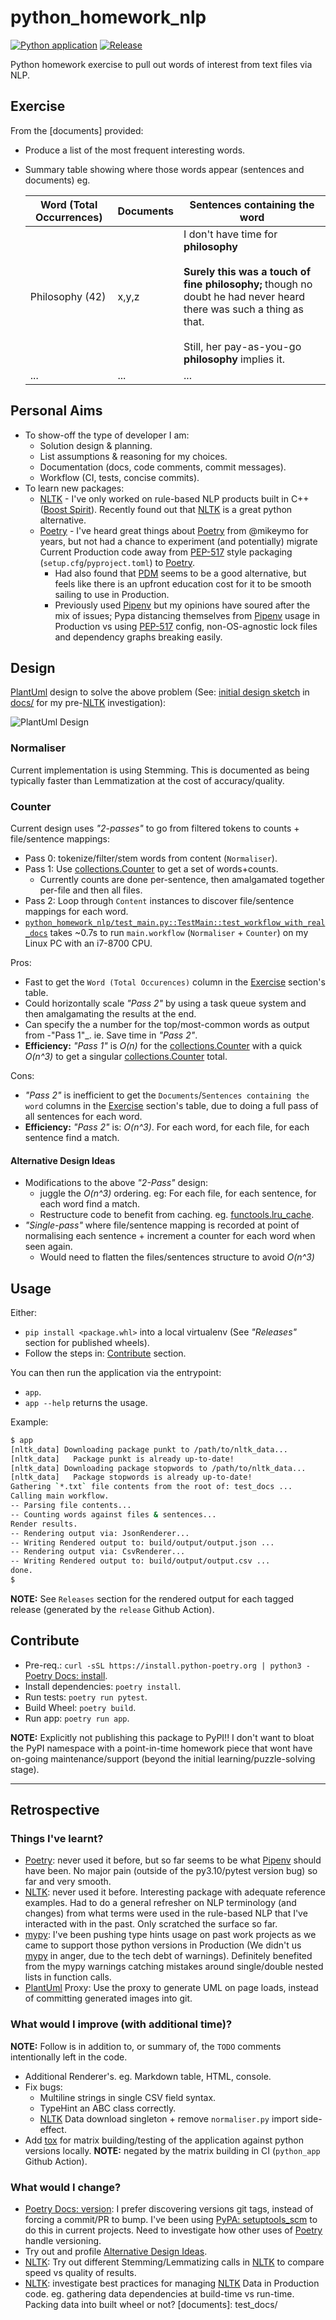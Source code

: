 # python_homework_nlp

[![Python application](https://github.com/jackson15j/python_homework_nlp/actions/workflows/python_app.yml/badge.svg)](https://github.com/jackson15j/python_homework_nlp/actions/workflows/python_app.yml)
[![Release](https://github.com/jackson15j/python_homework_nlp/actions/workflows/release.yml/badge.svg)](https://github.com/jackson15j/python_homework_nlp/actions/workflows/release.yml)

Python homework exercise to pull out words of interest from text files via NLP.

## Exercise

From the [documents] provided:

* Produce a list of the most frequent interesting words.
* Summary table showing where those words appear (sentences and documents) eg.

  Word (Total Occurrences)|Documents|Sentences containing the word
  ------------------------|---------|-----------------------------
  Philosophy (42) | x,y,z | I don't have time for **philosophy**<br /><br />**Surely this was a touch of fine philosophy;** though no doubt he had never heard there was such a thing as that.<br /><br />Still, her pay-as-you-go **philosophy** implies it.
  ... | ... | ...

## Personal Aims

* To show-off the type of developer I am:
    * Solution design & planning.
    * List assumptions & reasoning for my choices.
    * Documentation (docs, code comments, commit messages).
    * Workflow (CI, tests, concise commits).
* To learn new packages:
    * [NLTK] - I've only worked on rule-based NLP products built in C++ ([Boost
      Spirit]). Recently found out that [NLTK] is a great python alternative.
    * [Poetry] - I've heard great things about [Poetry] from @mikeymo for
      years, but not had a chance to experiment (and potentially) migrate
      Current Production code away from [PEP-517] style packaging
      (`setup.cfg`/`pyproject.toml`) to [Poetry].
        * Had also found that [PDM] seems to be a good alternative, but feels
          like there is an upfront education cost for it to be smooth sailing
          to use in Production.
        * Previously used [Pipenv] but my opinions have soured after the mix of
          issues; Pypa distancing themselves from [Pipenv] usage in Production
          vs using [PEP-517] config, non-OS-agnostic lock files and dependency
          graphs breaking easily.

## Design

[PlantUml] design to solve the above problem (See: [initial design sketch] in
[docs/] for my pre-[NLTK] investigation):

![PlantUml Design][PlantUml Design]

### Normaliser

Current implementation is using Stemming. This is documented as being typically
faster than Lemmatization at the cost of accuracy/quality.

### Counter

Current design uses _"2-passes"_ to go from filtered tokens to counts +
file/sentence mappings:

* Pass 0: tokenize/filter/stem words from content (`Normaliser`).
* Pass 1: Use [collections.Counter] to get a set of words+counts.
    * Currently counts are done per-sentence, then amalgamated together
      per-file and then all files.
* Pass 2: Loop through `Content` instances to discover file/sentence mappings
  for each word.
* [`python_homework_nlp/test_main.py::TestMain::test_workflow_with_real_docs`] takes ~0.7s to run `main.workflow` (`Normaliser` + `Counter`) on my Linux
  PC with an i7-8700 CPU.

Pros:

* Fast to get the `Word (Total Occurences)` column in the [Exercise]
  section's table.
* Could horizontally scale _"Pass 2"_ by using a task queue system and then
  amalgamating the results at the end.
* Can specify the a number for the top/most-common words as output from -"Pass
  1"_. ie. Save time in _"Pass 2"_.
* **Efficiency:** _"Pass 1"_ is _O(n)_ for the [collections.Counter] with a
  quick _O(n^3)_ to get a singular [collections.Counter] total.

Cons:

* _"Pass 2"_ is inefficient to get the `Documents`/`Sentences containing the
  word` columns in the [Exercise] section's table, due to doing a full pass of
  all sentences for each word.
* **Efficiency:** _"Pass 2"_ is: _O(n^3)_. For each word, for each file, for
  each sentence find a match.

#### Alternative Design Ideas

* Modifications to the above _"2-Pass"_ design:
    * juggle the _O(n^3)_ ordering. eg: For each file, for each sentence, for
      each word find a match.
    * Restructure code to benefit from caching. eg. [functools.lru_cache].
* _"Single-pass"_ where file/sentence mapping is recorded at point of
  normalising each sentence + increment a counter for each word when seen
  again.
    * Would need to flatten the files/sentences structure to avoid _O(n^3)_

## Usage

Either:

* `pip install <package.whl>` into a local virtualenv (See _"Releases"_ section
  for published wheels).
* Follow the steps in: [Contribute](#contribute) section.

You can then run the application via the entrypoint:

* `app`.
* `app --help` returns the usage.

Example:

```bash
$ app
[nltk_data] Downloading package punkt to /path/to/nltk_data...
[nltk_data]   Package punkt is already up-to-date!
[nltk_data] Downloading package stopwords to /path/to/nltk_data...
[nltk_data]   Package stopwords is already up-to-date!
Gathering `*.txt` file contents from the root of: test_docs ...
Calling main workflow.
-- Parsing file contents...
-- Counting words against files & sentences...
Render results.
-- Rendering output via: JsonRenderer...
-- Writing Rendered output to: build/output/output.json ...
-- Rendering output via: CsvRenderer...
-- Writing Rendered output to: build/output/output.csv ...
done.
$
```

**NOTE:** See `Releases` section for the rendered output for each tagged
release (generated by the `release` Github Action).

## Contribute

* Pre-req.: `curl -sSL https://install.python-poetry.org | python3 -` [Poetry
  Docs: install].
* Install dependencies: `poetry install`.
* Run tests: `poetry run pytest`.
* Build Wheel: `poetry build`.
* Run app: `poetry run app`.

**NOTE:** Explicitly not publishing this package to PyPI!! I don't want to
bloat the PyPI namespace with a point-in-time homework piece that wont have
on-going maintenance/support (beyond the initial learning/puzzle-solving
stage).

---

## Retrospective

### Things I've learnt?

* [Poetry]: never used it before, but so far seems to be what [Pipenv] should
  have been. No major pain (outside of the py3.10/pytest version bug) so far
  and very smooth.
* [NLTK]: never used it before. Interesting package with adequate reference
  examples. Had to do a general refresher on NLP terminology (and changes) from
  what terms were used in the rule-based NLP that I've interacted with in the
  past. Only scratched the surface so far.
* [mypy]: I've been pushing type hints usage on past work projects as we came
  to support those python versions in Production (We didn't us [mypy] in anger,
  due to the tech debt of warnings). Definitely benefited from the mypy
  warnings catching mistakes around single/double nested lists in function
  calls.
* [PlantUml] Proxy: Use the proxy to generate UML on page loads, instead of
  committing generated images into git.

### What would I improve (with additional time)?

**NOTE:** Follow is in addition to, or summary of, the `TODO` comments
intentionally left in the code.

* Additional Renderer's. eg. Markdown table, HTML, console.
* Fix bugs:
   * Multiline strings in single CSV field syntax.
   * TypeHint an ABC class correctly.
   * [NLTK] Data download singleton + remove `normaliser.py` import
     side-effect.
* Add [tox] for matrix building/testing of the application against python
  versions locally. **NOTE:** negated by the matrix building in CI
  (`python_app` Github Action).

### What would I change?

* [Poetry Docs: version]: I prefer discovering versions git tags, instead of
  forcing a commit/PR to bump. I've been using [PyPA: setuptools_scm] to do
  this in current projects. Need to investigate how other uses of [Poetry]
  handle versioning.
* Try out and profile [Alternative Design Ideas].
* [NLTK]: Try out different Stemming/Lemmatizing calls in [NLTK] to compare
  speed vs quality of results.
* [NLTK]: investigate best practices for managing [NLTK] Data in Production
  code. eg. gathering data dependencies at build-time vs run-time. Packing data
  into built wheel or not?
[documents]: test_docs/

[NLTK]: https://www.nltk.org/
[Boost Spirit]: https://www.boost.org/doc/libs/1_78_0/libs/spirit/doc/html/index.html
[Poetry]: https://python-poetry.org
[Poetry Docs: install]: https://python-poetry.org/docs/master/#installation
[Poetry Docs: version]: https://python-poetry.org/docs/master/cli/#version
[PDM]: https://pdm.fming.dev
[PEP-517]: https://www.python.org/dev/peps/pep-0517/
[Pipenv]: https://pipenv.pypa.io/en/latest/

[PlantUml]: https://plantuml.com
[PlantUml Design]: http://www.plantuml.com/plantuml/proxy?cache=no&src=https://raw.githubusercontent.com/jackson15j/python_homework_nlp/main/docs/design.plantuml
[docs/]: docs/
[initial design sketch]: docs/initial_design_sketch_before_investigating_nltk.jpg
[collections.Counter]: https://docs.python.org/3/library/collections.html#collections.Counter
[Exercise]: #exercise
[`python_homework_nlp/test_main.py::TestMain::test_workflow_with_real_docs`]: tests/test_main.py
[functools.lru_cache]: https://docs.python.org/3/library/functools.html#functools.lru_cache

[PyPA: setuptools_scm]: https://github.com/pypa/setuptools_scm/
[mypy]: mypy-lang.org
[Alternative Design Ideas]: #alternative-design-ideas
[tox]: https://tox.wiki/en/latest/index.html
